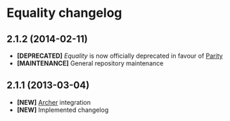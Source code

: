 # Equality changelog

## 2.1.2 (2014-02-11)

- **[DEPRECATED]** *Equality* is now officially deprecated in favour of [Parity]
- **[MAINTENANCE]** General repository maintenance

[Parity]: https://github.com/IcecaveStudios/parity

## 2.1.1 (2013-03-04)

- **[NEW]** [Archer](https://github.com/IcecaveStudios/archer) integration
- **[NEW]** Implemented changelog
